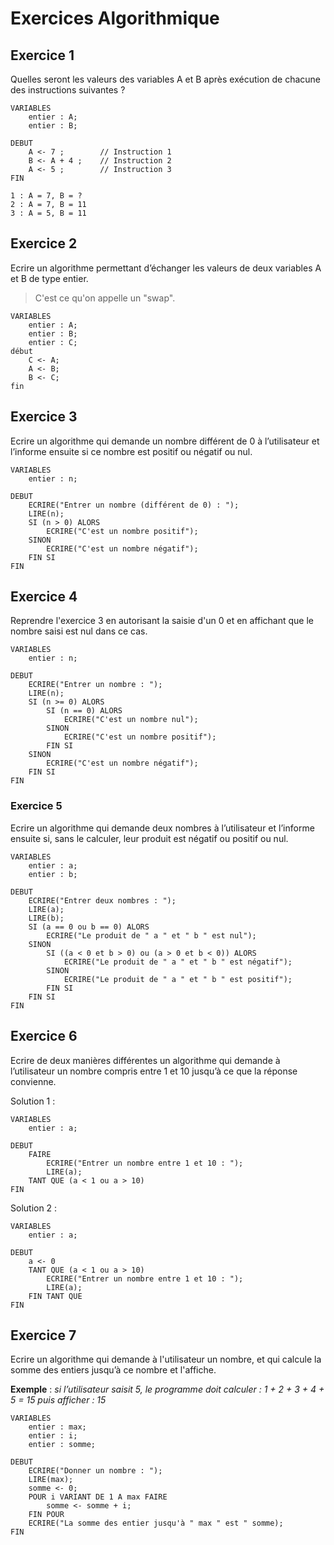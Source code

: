 # Exercices Algorithmique

## Exercice 1

Quelles seront les valeurs des variables A et B après exécution de chacune des instructions suivantes ?

```
VARIABLES
    entier : A;
    entier : B;

DEBUT
    A <- 7 ;        // Instruction 1
    B <- A + 4 ;    // Instruction 2
    A <- 5 ;        // Instruction 3
FIN
```

```
1 : A = 7, B = ?
2 : A = 7, B = 11
3 : A = 5, B = 11
```

## Exercice 2

Ecrire un algorithme permettant d’échanger les valeurs de deux variables A et B de type entier.

> C'est ce qu'on appelle un "swap".

```
VARIABLES
    entier : A;
    entier : B;
    entier : C;
début
    C <- A;
    A <- B;
    B <- C;
fin
```

## Exercice 3

Ecrire un algorithme qui demande un nombre différent de 0 à l’utilisateur et l’informe ensuite si ce nombre est positif ou négatif ou nul.

```
VARIABLES
    entier : n;

DEBUT
    ECRIRE("Entrer un nombre (différent de 0) : ");
    LIRE(n);
    SI (n > 0) ALORS
        ECRIRE("C'est un nombre positif");
    SINON
        ECRIRE("C'est un nombre négatif");
    FIN SI
FIN
```

## Exercice 4

Reprendre l'exercice 3 en autorisant la saisie d'un 0 et en affichant que le nombre saisi est nul dans ce cas.

```
VARIABLES
    entier : n;
    
DEBUT
    ECRIRE("Entrer un nombre : ");
    LIRE(n);
    SI (n >= 0) ALORS
        SI (n == 0) ALORS
            ECRIRE("C'est un nombre nul");
        SINON
            ECRIRE("C'est un nombre positif");
        FIN SI
    SINON
        ECRIRE("C'est un nombre négatif");
    FIN SI
FIN
```

### Exercice 5

Ecrire un algorithme qui demande deux nombres à l’utilisateur et l’informe ensuite si, sans le calculer, leur produit est négatif ou positif ou nul.

```
VARIABLES
    entier : a;
    entier : b;
    
DEBUT
    ECRIRE("Entrer deux nombres : ");
    LIRE(a);
    LIRE(b);
    SI (a == 0 ou b == 0) ALORS
        ECRIRE("Le produit de " a " et " b " est nul");
    SINON
        SI ((a < 0 et b > 0) ou (a > 0 et b < 0)) ALORS
            ECRIRE("Le produit de " a " et " b " est négatif");
        SINON
            ECRIRE("Le produit de " a " et " b " est positif");
        FIN SI
    FIN SI
FIN
```

## Exercice 6

Ecrire de deux manières différentes un algorithme qui demande à l’utilisateur un nombre compris entre 1 et 10 jusqu’à ce que la réponse convienne.

Solution 1 :

```
VARIABLES
    entier : a;
    
DEBUT
    FAIRE 
        ECRIRE("Entrer un nombre entre 1 et 10 : ");
        LIRE(a);
    TANT QUE (a < 1 ou a > 10)
FIN
```

Solution 2 :

```
VARIABLES
    entier : a;
    
DEBUT
    a <- 0
    TANT QUE (a < 1 ou a > 10)
        ECRIRE("Entrer un nombre entre 1 et 10 : ");
        LIRE(a);
    FIN TANT QUE
FIN
```

## Exercice 7

Ecrire un algorithme qui demande à l'utilisateur un nombre, et qui calcule la somme des entiers jusqu’à ce nombre et l'affiche. 

**Exemple** : *si l’utilisateur saisit 5, le programme doit calculer : 1 + 2 + 3 + 4 + 5 = 15 puis afficher : 15*

```
VARIABLES
    entier : max;
    entier : i;
    entier : somme;
    
DEBUT
    ECRIRE("Donner un nombre : ");
    LIRE(max);
    somme <- 0;
    POUR i VARIANT DE 1 A max FAIRE
        somme <- somme + i;
    FIN POUR
    ECRIRE("La somme des entier jusqu'à " max " est " somme);
FIN
```
